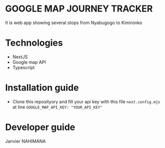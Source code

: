# GOOGLE MAP JOURNEY TRACKER
It is web app showing several stops from Nyabugogo to Kimironko
# Technologies
- NextJS
- Google map API
- Typescript

# Installation guide
- Clone this reposityory and fill your api key with this file `next.config.mjs` at line `GOOGLE_MAP_API_KEY: "YOUR_API_KEY"`

# Developer guide
Janvier NAHIMANA 
